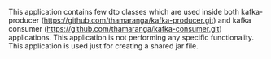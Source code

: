 This application contains few dto classes which are used inside both
kafka-producer (https://github.com/thamaranga/kafka-producer.git)
and kafka consumer (https://github.com/thamaranga/kafka-consumer.git)
applications.
This application is not  performing any specific functionality.
This  application is used just for creating a shared jar file.